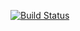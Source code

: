 [![Build Status](https://github.com/davedoesdev/build-couchdb-gha/actions/workflows/build.yml/badge.svg)](https://github.com/davedoesdev/build-couchdb-gha/actions)
